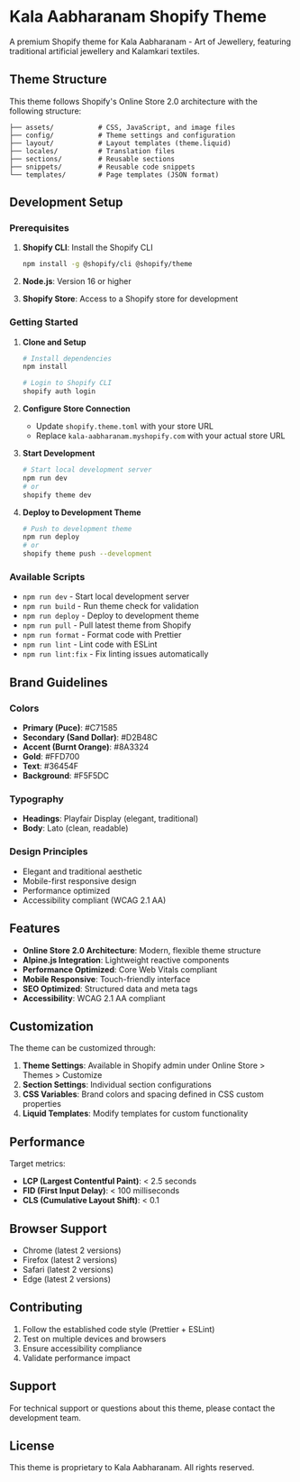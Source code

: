 # Kala Aabharanam Shopify Theme

A premium Shopify theme for Kala Aabharanam - Art of Jewellery, featuring traditional artificial jewellery and Kalamkari textiles.

## Theme Structure

This theme follows Shopify's Online Store 2.0 architecture with the following structure:

```
├── assets/           # CSS, JavaScript, and image files
├── config/           # Theme settings and configuration
├── layout/           # Layout templates (theme.liquid)
├── locales/          # Translation files
├── sections/         # Reusable sections
├── snippets/         # Reusable code snippets
└── templates/        # Page templates (JSON format)
```

## Development Setup

### Prerequisites

1. **Shopify CLI**: Install the Shopify CLI
   ```bash
   npm install -g @shopify/cli @shopify/theme
   ```

2. **Node.js**: Version 16 or higher
3. **Shopify Store**: Access to a Shopify store for development

### Getting Started

1. **Clone and Setup**
   ```bash
   # Install dependencies
   npm install
   
   # Login to Shopify CLI
   shopify auth login
   ```

2. **Configure Store Connection**
   - Update `shopify.theme.toml` with your store URL
   - Replace `kala-aabharanam.myshopify.com` with your actual store URL

3. **Start Development**
   ```bash
   # Start local development server
   npm run dev
   # or
   shopify theme dev
   ```

4. **Deploy to Development Theme**
   ```bash
   # Push to development theme
   npm run deploy
   # or  
   shopify theme push --development
   ```

### Available Scripts

- `npm run dev` - Start local development server
- `npm run build` - Run theme check for validation
- `npm run deploy` - Deploy to development theme
- `npm run pull` - Pull latest theme from Shopify
- `npm run format` - Format code with Prettier
- `npm run lint` - Lint code with ESLint
- `npm run lint:fix` - Fix linting issues automatically

## Brand Guidelines

### Colors
- **Primary (Puce)**: #C71585
- **Secondary (Sand Dollar)**: #D2B48C  
- **Accent (Burnt Orange)**: #8A3324
- **Gold**: #FFD700
- **Text**: #36454F
- **Background**: #F5F5DC

### Typography
- **Headings**: Playfair Display (elegant, traditional)
- **Body**: Lato (clean, readable)

### Design Principles
- Elegant and traditional aesthetic
- Mobile-first responsive design
- Performance optimized
- Accessibility compliant (WCAG 2.1 AA)

## Features

- **Online Store 2.0 Architecture**: Modern, flexible theme structure
- **Alpine.js Integration**: Lightweight reactive components
- **Performance Optimized**: Core Web Vitals compliant
- **Mobile Responsive**: Touch-friendly interface
- **SEO Optimized**: Structured data and meta tags
- **Accessibility**: WCAG 2.1 AA compliant

## Customization

The theme can be customized through:

1. **Theme Settings**: Available in Shopify admin under Online Store > Themes > Customize
2. **Section Settings**: Individual section configurations
3. **CSS Variables**: Brand colors and spacing defined in CSS custom properties
4. **Liquid Templates**: Modify templates for custom functionality

## Performance

Target metrics:
- **LCP (Largest Contentful Paint)**: < 2.5 seconds
- **FID (First Input Delay)**: < 100 milliseconds  
- **CLS (Cumulative Layout Shift)**: < 0.1

## Browser Support

- Chrome (latest 2 versions)
- Firefox (latest 2 versions)
- Safari (latest 2 versions)
- Edge (latest 2 versions)

## Contributing

1. Follow the established code style (Prettier + ESLint)
2. Test on multiple devices and browsers
3. Ensure accessibility compliance
4. Validate performance impact

## Support

For technical support or questions about this theme, please contact the development team.

## License

This theme is proprietary to Kala Aabharanam. All rights reserved.